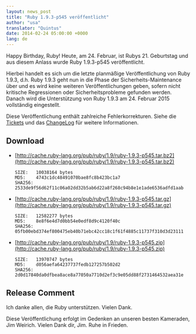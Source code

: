 ```yaml
---
layout: news_post
title: "Ruby 1.9.3-p545 veröffentlicht"
author: "usa"
translator: "Quintus"
date: 2014-02-24 05:00:00 +0000
lang: de
---
```


Happy Birthday, Ruby! Heute, am 24. Februar, ist Rubys 21. Geburtstag
und aus diesem Anlass wurde Ruby 1.9.3-p545 veröffentlicht.

Hierbei handelt es sich um die letzte planmäßige Veröffentlichung von
Ruby 1.9.3, d.h. Ruby 1.9.3 geht nun in die
Phase der Sicherheits-Maintenance über und es wird keine weiteren
Veröffentlichungen geben, sofern nicht kritische Regressionen oder
Sicherheitsprobleme gefunden werden. Danach wird die Unterstützung von
Ruby 1.9.3 am 24. Februar 2015 vollständig eingestellt.

Diese Veröffentlichung enthält zahlreiche Fehlerkorrekturen.
Siehe die [Tickets](https://bugs.ruby-lang.org/projects/ruby-193/issues?set_filter=1&amp;status_id=5)
und das [ChangeLog](http://svn.ruby-lang.org/repos/ruby/tags/v1_9_3_545/ChangeLog)
für weitere Informationen.

## Download

* [http://cache.ruby-lang.org/pub/ruby/1.9/ruby-1.9.3-p545.tar.bz2](http://cache.ruby-lang.org/pub/ruby/1.9/ruby-1.9.3-p545.tar.bz2)

      SIZE:   10038164 bytes
      MD5:    4743c1dc48491070bae8fc8b423bc1a7
      SHA256: 2533de9f56d62f11c06a02dd32b5ab6d22a8f268c94b8e1e1ade6536adfd1aab

* [http://cache.ruby-lang.org/pub/ruby/1.9/ruby-1.9.3-p545.tar.gz](http://cache.ruby-lang.org/pub/ruby/1.9/ruby-1.9.3-p545.tar.gz)

      SIZE:   12582277 bytes
      MD5:    8e8f6e4d7d0bb54e0edf8d9c4120f40c
      SHA256: 05fb00ebd374ef800475eb40b71ebc42cc18c1f61f4885c11737f310d3d23111

* [http://cache.ruby-lang.org/pub/ruby/1.9/ruby-1.9.3-p545.zip](http://cache.ruby-lang.org/pub/ruby/1.9/ruby-1.9.3-p545.zip)

      SIZE:   13970747 bytes
      MD5:    d056aefa64237737fedb127257b502d2
      SHA256: 2d0d17840da0dfbea8ace8a77050a7710d2ef3c9e05dd88f2731464532aea31e

## Release Comment

Ich danke allen, die Ruby unterstützen.
Vielen Dank.

Diese Veröffentlichung erfolgt im Gedenken an unseren besten
Kameraden, Jim Weirich. Vielen Dank dir, Jim. Ruhe in Frieden.
